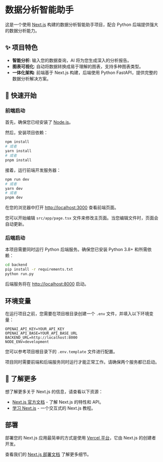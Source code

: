 # 数据分析智能助手

这是一个使用 [Next.js](https://nextjs.org) 构建的数据分析智能助手项目，配合 Python 后端提供强大的数据分析能力。

## ✨ 项目特色

- **智能分析**: 输入您的数据查询，AI 将为您生成深入的分析报告。
- **图表可视化**: 自动将数据转换成易于理解的图表，支持多种图表类型。
- **一体化架构**: 前端基于 Next.js 构建，后端使用 Python FastAPI，提供完整的数据分析解决方案。

## 🚀 快速开始

### 前端启动

首先，确保您已经安装了 [Node.js](https://nodejs.org/)。

然后，安装项目依赖：

```bash
npm install
# 或者
yarn install
# 或者
pnpm install
```

接着，运行前端开发服务器：

```bash
npm run dev
# 或者
yarn dev
# 或者
pnpm dev
```

在您的浏览器中打开 [http://localhost:3000](http://localhost:3000) 查看前端页面。

您可以开始编辑 `src/app/page.tsx` 文件来修改主页面。当您编辑文件时，页面会自动更新。

### 后端启动

本项目需要同时运行 Python 后端服务。确保您已安装 Python 3.8+ 和所需依赖：

```bash
cd backend
pip install -r requirements.txt
python run.py
```

后端服务将在 [http://localhost:8000](http://localhost:8000) 启动。

## 环境变量

在运行项目之前，您需要在项目根目录创建一个 `.env` 文件，并填入以下环境变量：

```
OPENAI_API_KEY=YOUR_API_KEY
OPENAI_API_BASE=YOUR_API_BASE_URL
BACKEND_URL=http://localhost:8000
NODE_ENV=development
```

您可以参考项目根目录下的 `.env.template` 文件进行配置。

项目同时需要前端和后端服务同时运行才能正常工作。请确保两个服务都已启动。

## 📖 了解更多

想了解更多关于 Next.js 的信息，请查看以下资源：

- [Next.js 官方文档](https://nextjs.org/docs) - 了解 Next.js 的特性和 API。
- [学习 Next.js](https://nextjs.org/learn) - 一个交互式的 Next.js 教程。

## 部署

部署您的 Next.js 应用最简单的方式是使用 [Vercel 平台](https://vercel.com/new?utm_medium=default-template&filter=next.js&utm_source=create-next-app&utm_campaign=create-next-app-readme)，它由 Next.js 的创建者开发。

查看我们的 [Next.js 部署文档](https://nextjs.org/docs/app/building-your-application/deploying) 了解更多细节。
